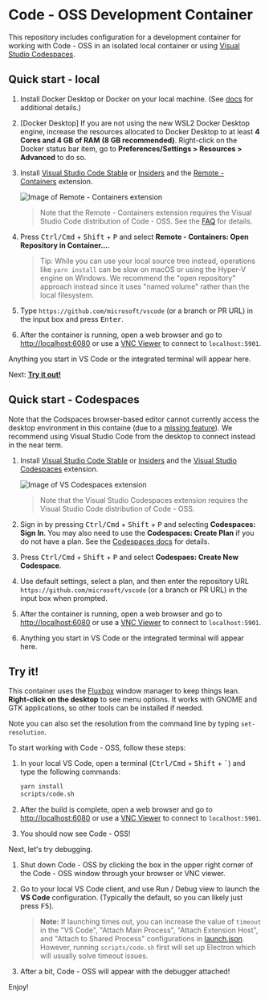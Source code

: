 # Code - OSS Development Container

This repository includes configuration for a development container for working with Code - OSS in an isolated local container or using [Visual Studio Codespaces](https://aka.ms/vso).

## Quick start - local

1. Install Docker Desktop or Docker on your local machine. (See [docs](https://aka.ms/vscode-remote/containers/getting-started) for additional details.)

2. [Docker Desktop] If you are not using the new WSL2 Docker Desktop engine, increase the resources allocated to Docker Desktop to at least **4 Cores and 4 GB of RAM (8 GB recommended)**. Right-click on the Docker status bar item, go to **Preferences/Settings > Resources > Advanced** to do so.

3. Install [Visual Studio Code Stable](https://code.visualstudio.com/) or [Insiders](https://code.visualstudio.com/insiders/) and the [Remote - Containers](https://aka.ms/vscode-remote/download/containers) extension.

    ![Image of Remote - Containers extension](https://microsoft.github.io/vscode-remote-release/images/remote-containers-extn.png)

    > Note that the Remote - Containers extension requires the Visual Studio Code distribution of Code - OSS. See the [FAQ](https://aka.ms/vscode-remote/faq/license) for details.

4. Press <kbd>Ctrl/Cmd</kbd> + <kbd>Shift</kbd> + <kbd>P</kbd> and select **Remote - Containers: Open Repository in Container...**.

    > Tip: While you can use your local source tree instead, operations like `yarn install` can be slow on macOS or using the Hyper-V engine on Windows. We recommend the "open repository" approach instead since it uses "named volume" rather than the local filesystem.

5. Type `https://github.com/microsoft/vscode` (or a branch or PR URL) in the input box and press <kbd>Enter</kbd>.

6. After the container is running, open a web browser and go to [http://localhost:6080](http://localhost:6080) or use a [VNC Viewer](https://www.realvnc.com/en/connect/download/viewer/) to connect to `localhost:5901`.

Anything you start in VS Code or the integrated terminal will appear here.

Next: **[Try it out!](#try-it)**

## Quick start - Codespaces

Note that the Codspaces browser-based editor cannot currently access the desktop environment in this containe (due to a [missing feature](https://github.com/MicrosoftDocs/vsonline/issues/117)). We recommend using Visual Studio Code from the desktop to connect instead in the near term.

1. Install [Visual Studio Code Stable](https://code.visualstudio.com/) or [Insiders](https://code.visualstudio.com/insiders/) and the [Visual Studio Codespaces](https://aka.ms/vscs-ext-vscode) extension.

    ![Image of VS Codespaces extension](https://microsoft.github.io/vscode-remote-release/images/codespaces-extn.png)

    > Note that the Visual Studio Codespaces extension requires the Visual Studio Code distribution of Code - OSS.

2. Sign in by pressing <kbd>Ctrl/Cmd</kbd> + <kbd>Shift</kbd> + <kbd>P</kbd> and selecting **Codespaces: Sign In**. You may also need to use the **Codespaces: Create Plan** if you do not have a plan. See the [Codespaces docs](https://aka.ms/vso-docs/vscode) for details.

3. Press <kbd>Ctrl/Cmd</kbd> + <kbd>Shift</kbd> + <kbd>P</kbd> and select **Codespaes: Create New Codespace**.

4. Use default settings, select a plan, and then enter the repository URL `https://github.com/microsoft/vscode` (or a branch or PR URL) in the input box when prompted.

5. After the container is running, open a web browser and go to [http://localhost:6080](http://localhost:6080) or use a [VNC Viewer](https://www.realvnc.com/en/connect/download/viewer/) to connect to `localhost:5901`.

6. Anything you start in VS Code or the integrated terminal will appear here.

## Try it!

This container uses the [Fluxbox](http://fluxbox.org/) window manager to keep things lean. **Right-click on the desktop** to see menu options. It works with GNOME and GTK applications, so other tools can be installed if needed.

Note you can also set the resolution from the command line by typing `set-resolution`.

To start working with Code - OSS, follow these steps:

1. In your local VS Code, open a terminal (<kbd>Ctrl/Cmd</kbd> + <kbd>Shift</kbd> + <kbd>\`</kbd>) and type the following commands:

    ```bash
    yarn install
    scripts/code.sh
    ```

2. After the build is complete, open a web browser and go to [http://localhost:6080](http://localhost:6080) or use a [VNC Viewer](https://www.realvnc.com/en/connect/download/viewer/) to connect to `localhost:5901`.

3. You should now see Code - OSS!

Next, let's try debugging.

1. Shut down Code - OSS by clicking the box in the upper right corner of the Code - OSS window through your browser or VNC viewer.

2. Go to your local VS Code client, and use Run / Debug view to launch the **VS Code** configuration. (Typically the default, so you can likely just press <kbd>F5</kbd>).

    > **Note:** If launching times out, you can increase the value of `timeout` in the "VS Code", "Attach Main Process", "Attach Extension Host", and "Attach to Shared Process" configurations in [launch.json](../.vscode/launch.json). However, running `scripts/code.sh` first will set up Electron which will usually solve timeout issues.

3. After a bit, Code - OSS will appear with the debugger attached!

Enjoy!
